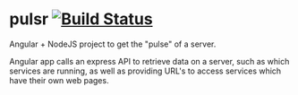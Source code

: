 # pulsr [![Build Status](http://alserv:8080/buildStatus/icon?job=alecc08/pulsr/master)](http://alserv:8080/job/alecc08/pulsr/master)

Angular + NodeJS project to get the "pulse" of a server.

Angular app calls an express API to retrieve data on a server, such as which services are running, as well as providing URL's to access services which have their own web pages.
